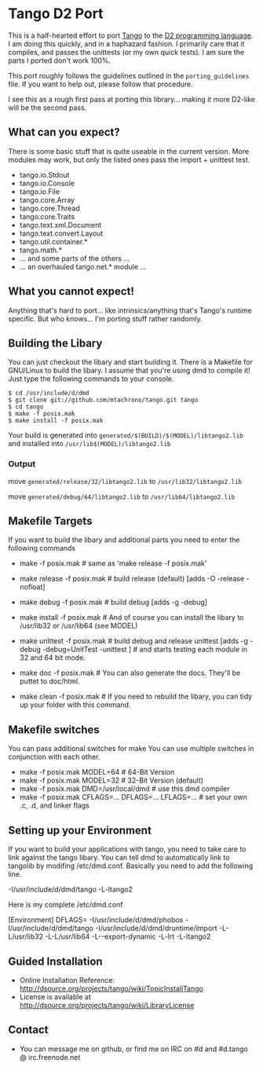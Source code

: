 Tango D2 Port
========

This is a half-hearted effort to port [Tango](http://www.dsource.org/projects/tango/) to the [D2 programming language](http://www.dlang.org). I am doing this quickly, and in a haphazard fashion. I primarily care that it compiles, and passes the unittests (or my own quick tests). I am sure the parts I ported don't work 100%.

This port roughly follows the guidelines outlined in the `porting_guidelines` file. If you want to help out, please follow that procedure.

I see this as a rough first pass at porting this library... making it more D2-like will be the second pass.

What can you expect?
--------

There is some basic stuff that is quite useable in the current version. More modules may work, but only the listed ones pass the import + unittest test.

 * tango.io.Stdout
 * tango.io.Console
 * tango.io.File
 * tango.core.Array
 * tango.core.Thread
 * tango.core.Traits
 * tango.text.xml.Document
 * tango.text.convert.Layout
 * tango.util.container.*
 * tango.math.*
 * ... and some parts of the others ...
 * ... an overhauled tango.net.* module ...
 
What you cannot expect!
--------

Anything that's hard to port... like intrinsics/anything that's Tango's runtime specific. But who knows... I'm porting stuff rather randomly.

Building the Libary
--------

You can just checkout the libary and start building it. There is a Makefile for GNU/Linux to build the libary. I assume that you're using dmd to compile it! Just type the following commands to your console.

    $ cd /usr/include/d/dmd
    $ git clone git://github.com/mtachrono/tango.git tango
    $ cd tango
    $ make -f posix.mak
    $ make install -f posix.mak
 
Your build is generated into `generated/$(BUILD)/$(MODEL)/libtango2.lib`
and installed into `/usr/lib$(MODEL)/libtango2.lib`

### Output
move `generated/release/32/libtango2.lib` to `/usr/lib32/libtango2.lib`

move `generated/debug/64/libtango2.lib` to `/usr/lib64/libtango2.lib`

Makefile Targets
--------

If you want to build the libary  and additional parts you need to enter the following commands

 * make -f posix.mak                # same as 'make release -f posix.mak'

 * make release -f posix.mak        # build release (default) [adds -O -release -nofloat]
 * make debug -f posix.mak          # build debug [adds -g -debug]

 * make install -f posix.mak        # And of course you can install the libary to /usr/lib32 or /usr/lib64 (see MODEL)

 * make unittest -f posix.mak       # build debug and release unittest [adds -g -debug -debug=UnitTest -unittest ]
                                    # and starts testing each module in 32 and 64 bit mode.
                                   
 * make doc -f posix.mak            # You can also generate the docs. They'll be puttet to doc/html.

 * make clean -f posix.mak          # If you need to rebuild the libary, you can tidy up your folder with this command.

Makefile switches
--------

You can pass additional switches for make You can use multiple switches in conjunction with each other.

 * make -f posix.mak MODEL=64                           # 64-Bit Version
 * make -f posix.mak MODEL=32                           # 32-Bit Version (default)
 * make -f posix.mak DMD=/usr/local/dmd                 # use this dmd compiler
 * make -f posix.mak CFLAGS=... DFLAGS=... LFLAGS=...   # set your own .c, .d, and linker flags
    
Setting up your Environment
--------

If you want to build your applications with tango, you need to take care to link against the tango libary. You can tell dmd to automatically link to tangolib by modifing /etc/dmd.conf. Basically you need to add the following line.

-I/usr/include/d/dmd/tango -L-ltango2

Here is my complete /etc/dmd.conf

[Environment]
DFLAGS= -I/usr/include/d/dmd/phobos -I/usr/include/d/dmd/tango -I/usr/include/d/dmd/druntime/import -L-L/usr/lib32 -L-L/usr/lib64 -L--export-dynamic -L-lrt -L-ltango2

Guided Installation
--------

 * Online Installation Reference:  http://dsource.org/projects/tango/wiki/TopicInstallTango
 * License is available at http://dsource.org/projects/tango/wiki/LibraryLicense

Contact
--------

 * You can message me on github, or find me on IRC on #d and #d.tango @ irc.freenode.net
